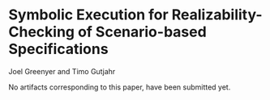 # Symbolic Execution for Realizability-Checking of Scenario-based Specifications
Joel Greenyer and Timo Gutjahr

No artifacts corresponding to this paper, have been submitted yet.
